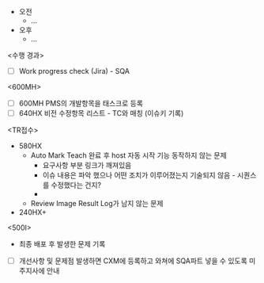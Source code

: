 - 오전
	- ...
- 오후
	- ...

<수행 경과>
- [ ] Work progress check (Jira) - SQA

\<600MH>
- [ ] 600MH PMS의 개발항목을 태스크로 등록
- [ ] 640HX 비전 수정항목 리스트 - TC와 매칭 (이슈키 기록)

<TR접수>
- 580HX
	- Auto Mark Teach 완료 후 host 자동 시작 기능 동작하지 않는 문제
		- 요구사항 부분 링크가 깨져있음
		- 이슈 내용은 파악 했으나 어떤 조치가 이루어졌는지 기술되지 않음 - 시퀀스를 수정했다는 건지?
		- 
	- Review Image Result Log가 남지 않는 문제
- 240HX+

<500I>
- 최종 배포 후 발생한 문제 기록
- [ ] 개선사항 및 문제점 발생하면 CXM에 등록하고 와쳐에 SQA파트 넣을 수 있도록 미주지사에 안내